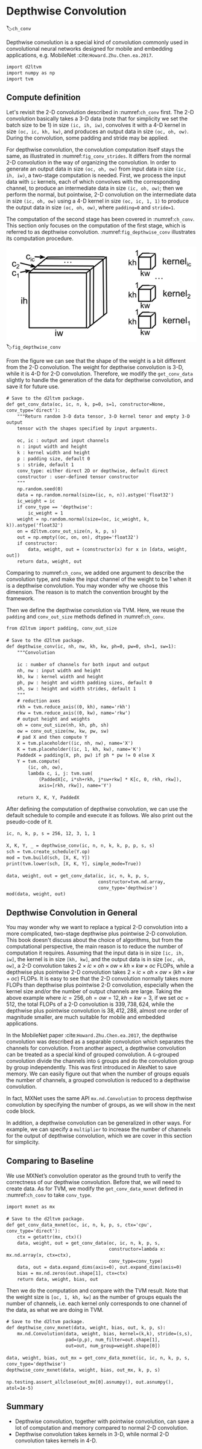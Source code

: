 # Depthwise Convolution
:label:`ch_conv`

Depthwise convolution is a special kind of convolution commonly used in convolutional neural networks designed for mobile and embedding applications, e.g. MobileNet :cite:`Howard.Zhu.Chen.ea.2017`.

```{.python .input  n=1}
import d2ltvm
import numpy as np
import tvm
```

## Compute definition

Let's revisit the 2-D convolution described in :numref:`ch_conv` first. The 2-D convolution basically takes a 3-D data (note that for simplicity we set the batch size to be 1) in size `(ic, ih, iw)`, convolves it with a 4-D kernel in size `(oc, ic, kh, kw)`, and produces an output data in size `(oc, oh, ow)`. During the convolution, some padding and stride may be applied.

For depthwise convolution, the convolution computation itself stays the same, as illustrated in :numref:`fig_conv_strides`. It differs from the normal 2-D convolution in the way of organizing the convolution. In order to generate an output data in size `(oc, oh, ow)` from input data in size `(ic, ih, iw)`, a two-stage computation is needed. First, we process the input data with `ic` kernels, each of which convolves with the corresponding channel, to produce an intermediate data in size `(ic, oh, ow)`; then we perform the normal, but pointwise, 2-D convolution on the intermediate data in size `(ic, oh, ow)` using a 4-D kernel in size `(oc, ic, 1, 1)` to produce the output data in size `(oc, oh, ow)`, where `padding=0` and `stride=1`.

The computation of the second stage has been covered in :numref:`ch_conv`. This section only focuses on the computation of the first stage, which is referred to as depthwise convolution. :numref:`fig_depthwise_conv` illustrates its computation procedure.

![Illustration of a depthwise convolution. Each channel of the input data convolves with a dedicated kernel.](../img/depthwise-conv.svg)
:label:`fig_depthwise_conv`

From the figure we can see that the shape of the weight is a bit different from the 2-D convolution. The weight for depthwise convolution is 3-D, while it is 4-D for 2-D convolution. Therefore, we modify the `get_conv_data` slightly to handle the generation of the data for depthwise convolution, and save it for future use.

```{.python .input  n=8}
# Save to the d2ltvm package.
def get_conv_data(oc, ic, n, k, p=0, s=1, constructor=None, conv_type='direct'):
    """Return random 3-D data tensor, 3-D kernel tenor and empty 3-D output 
    tensor with the shapes specified by input arguments.

    oc, ic : output and input channels
    n : input width and height
    k : kernel width and height
    p : padding size, default 0
    s : stride, default 1
    conv_type: either direct 2D or depthwise, default direct
    constructor : user-defined tensor constructor
    """
    np.random.seed(0)
    data = np.random.normal(size=(ic, n, n)).astype('float32')
    ic_weight = ic
    if conv_type == 'depthwise':
        ic_weight = 1
    weight = np.random.normal(size=(oc, ic_weight, k, k)).astype('float32')
    on = d2ltvm.conv_out_size(n, k, p, s)
    out = np.empty((oc, on, on), dtype='float32')
    if constructor:
        data, weight, out = (constructor(x) for x in [data, weight, out])
    return data, weight, out
```

Comparing to :numref:`ch_conv`, we added one argument to describe the convolution type, and make the input channel of the weight to be 1 when it is a depthwise convolution. You may wonder why we choose this dimension. The reason is to match the convention brought by the framework.

Then we define the depthwise convolution via TVM. Here, we reuse the `padding` and `conv_out_size` methods defined in :numref:`ch_conv`.

```{.python .input  n=56}
from d2ltvm import padding, conv_out_size

# Save to the d2ltvm package.
def depthwise_conv(ic, nh, nw, kh, kw, ph=0, pw=0, sh=1, sw=1):
    """Convolution

    ic : number of channels for both input and output
    nh, nw : input width and height
    kh, kw : kernel width and height
    ph, pw : height and width padding sizes, default 0
    sh, sw : height and width strides, default 1
    """
    # reduction axes
    rkh = tvm.reduce_axis((0, kh), name='rkh')
    rkw = tvm.reduce_axis((0, kw), name='rkw')
    # output height and weights
    oh = conv_out_size(nh, kh, ph, sh)
    ow = conv_out_size(nw, kw, pw, sw)
    # pad X and then compute Y
    X = tvm.placeholder((ic, nh, nw), name='X')
    K = tvm.placeholder((ic, 1, kh, kw), name='K')
    PaddedX = padding(X, ph, pw) if ph * pw != 0 else X
    Y = tvm.compute(
        (ic, oh, ow),
        lambda c, i, j: tvm.sum(
            (PaddedX[c, i*sh+rkh, j*sw+rkw] * K[c, 0, rkh, rkw]),
            axis=[rkh, rkw]), name='Y')
    
    return X, K, Y, PaddedX
```

After defining the computation of depthwise convolution, we can use the default schedule to compile and execute it as follows.
We also print out the pseudo-code of it.

```{.python .input}
ic, n, k, p, s = 256, 12, 3, 1, 1

X, K, Y, _ = depthwise_conv(ic, n, n, k, k, p, p, s, s)
sch = tvm.create_schedule(Y.op)
mod = tvm.build(sch, [X, K, Y])
print(tvm.lower(sch, [X, K, Y], simple_mode=True))

data, weight, out = get_conv_data(ic, ic, n, k, p, s, 
                                  constructor=tvm.nd.array, 
                                  conv_type='depthwise')
mod(data, weight, out)
```

## Depthwise Convolution in General

You may wonder why we want to replace a typical 2-D convolution into a more complicated, two-stage depthwise plus pointwise 2-D convolution. This book doesn't discuss about the choice of algorithms, but from the computational perspective, the main reason is to reduce the number of computation it requires. Assuming that the input data is in size `[ic, ih, iw]`, the kernel is in size `[kh, kw]`, and the output data is in size `[oc, oh, ow]`, a 2-D convolution takes $2 \times ic \times oh \times ow \times kh \times kw \times oc$ FLOPs, while a depthwise plus pointwise 2-D convolution takes $2 \times ic \times oh \times ow \times (kh \times kw + oc)$ FLOPs. It is easy to see that the 2-D convolution normally takes more FLOPs than depthwise plus pointwise 2-D convolution, especially when the kernel size and/or the number of output channels are large. Taking the above example where $ic=256, oh=ow=12, kh=kw=3$, if we set $oc=512$, the total FLOPs of a 2-D convolution is $339,738,624$, while the depthwise plus pointwise convolution is $38,412,288$, almost one order of magnitude smaller, are much suitable for mobile and embedded applications.

In the MobileNet paper :cite:`Howard.Zhu.Chen.ea.2017`, the depthwise convolution was described as a separable convolution which separates the channels for convolution. From another aspect, a depthwise convolution can be treated as a special kind of grouped convolution. A `G`-grouped convolution divide the channels into `G` groups and do the convolution group by group independently. This was first introduced in AlexNet to save memory. We can easily figure out that when the number of groups equals the number of channels, a grouped convolution is reduced to a depthwise convolution.

In fact, MXNet uses the same API `mx.nd.Convolution` to process depthwise convolution by specifying the number of groups, as we will show in the next code block.

In addition, a depthwise convolution can be generalized in other ways. For example, we can specify a `multiplier` to increase the number of channels for the output of depthwise convolution, which we are cover in this section for simplicity.

## Comparing to Baseline

We use MXNet’s convolution operator as the ground truth to verify the correctness of our depthwise convolution. Before that, we will need to create data. As for TVM, we modify the `get_conv_data_mxnet` defined in :numref:`ch_conv` to take `conv_type`.

```{.python .input  n=10}
import mxnet as mx

# Save to the d2ltvm package.
def get_conv_data_mxnet(oc, ic, n, k, p, s, ctx='cpu', conv_type='direct'):
    ctx = getattr(mx, ctx)()
    data, weight, out = get_conv_data(oc, ic, n, k, p, s, 
                                      constructor=lambda x: mx.nd.array(x, ctx=ctx),
                                      conv_type=conv_type)
    data, out = data.expand_dims(axis=0), out.expand_dims(axis=0)
    bias = mx.nd.zeros(out.shape[1], ctx=ctx)
    return data, weight, bias, out
```

Then we do the computation and compare with the TVM result. Note that the weight size is `[oc, 1, kh, kw]` as the number of groups equals the number of channels, i.e. each kernel only corresponds to one channel of the data, as what we are doing in TVM.

```{.python .input}
# Save to the d2ltvm package.
def depthwise_conv_mxnet(data, weight, bias, out, k, p, s):
    mx.nd.Convolution(data, weight, bias, kernel=(k,k), stride=(s,s),
                      pad=(p,p), num_filter=out.shape[1], 
                      out=out, num_group=weight.shape[0])

data, weight, bias, out_mx = get_conv_data_mxnet(ic, ic, n, k, p, s, conv_type='depthwise')
depthwise_conv_mxnet(data, weight, bias, out_mx, k, p, s)

np.testing.assert_allclose(out_mx[0].asnumpy(), out.asnumpy(), atol=1e-5)
```

## Summary

- Depthwise convolution, together with pointwise convolution, can save a lot of computation and memory compared to normal 2-D convolution.
- Depthwise convolution takes kernels in 3-D, while normal 2-D convolution takes kernels in 4-D.
